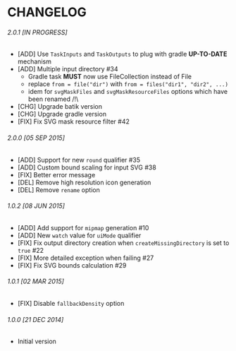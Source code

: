 CHANGELOG
=========


###### 2.0.1 [IN PROGRESS]
 -  [ADD] Use `TaskInputs` and `TaskOutputs` to plug with gradle **UP-TO-DATE** mechanism
 -  [ADD] Multiple input directory #34
     -  Gradle task **MUST** now use FileCollection instead of File
     -  replace `from = file("dir")` with  `from = files("dir1", "dir2", ...)`
     -  idem for `svgMaskFiles` and `svgMaskResourceFiles` options which have been renamed /!\
 -  [CHG] Upgrade batik version
 -  [CHG] Upgrade gradle version
 -  [FIX] Fix SVG mask resource filter #42


###### 2.0.0 [05 SEP 2015]
 -  [ADD] Support for new `round` qualifier #35
 -  [ADD] Custom bound scaling for input SVG #38
 -  [FIX] Better error message
 -  [DEL] Remove high resolution icon generation
 -  [DEL] Remove `rename` option


###### 1.0.2 [08 JUN 2015]
 -  [ADD] Add support for `mipmap` generation #10
 -  [ADD] New `watch` value for `uiMode` qualifier
 -  [FIX] Fix output directory creation when `createMissingDirectory` is set to `true` #22
 -  [FIX] More detailed exception when failing #27
 -  [FIX] Fix SVG bounds calculation #29

###### 1.0.1 [02 MAR 2015]
 -  [FIX] Disable `fallbackDensity` option

###### 1.0.0 [21 DEC 2014]
 -  Initial version
